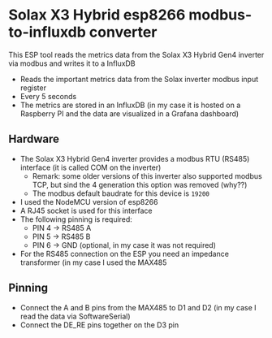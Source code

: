 # Solax X3 Hybrid esp8266 modbus-to-influxdb converter
This ESP tool reads the metrics data from the Solax X3 Hybrid Gen4 inverter via modbus and writes it to a InfluxDB

* Reads the important metrics data from the Solax inverter modbus input register
* Every 5 seconds
* The metrics are stored in an InfluxDB (in my case it is hosted on a Raspberry PI and the data are visualized in a Grafana dashboard)

## Hardware

* The Solax X3 Hybrid Gen4 inverter provides a modbus RTU (RS485) interface (it is called COM on the inverter)
  * Remark: some older versions of this inverter also supported modbus TCP, but sind the 4 generation this option was removed (why??)
  * The modbus default baudrate for this device is `19200`
* I used the NodeMCU version of esp8266
* A RJ45 socket is used for this interface
* The following pinning is required:
  * PIN 4 -> RS485 A
  * PIN 5 -> RS485 B
  * PIN 6 -> GND (optional, in my case it was not required)
* For the RS485 connection on the ESP you need an impedance transformer (in my case I used the MAX485

## Pinning

* Connect the A and B pins from the MAX485 to D1 and D2 (in my case I read the data via SoftwareSerial)
* Connect the DE_RE pins together on the D3 pin

